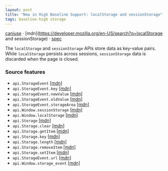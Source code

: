 ```yaml
---
layout: post
title: "New in High Baseline Support: localStorage and sessionStorage"
tags: baseline-high storage
---
```


[caniuse](https://caniuse.com/?search=localstorage) · [mdn](https://developer.mozilla.org/en-US/search?q=localStorage and sessionStorage) · [spec](https://storage.spec.whatwg.org/)

The `localStorage` and `sessionStorage` APIs store data as key-value pairs. While `localStorage` persists across sessions, `sessionStorage` data is discarded when the page is closed.

### Source features

- ``api.StorageEvent`` [[mdn]](https://developer.mozilla.org/en-US/search?q=api.StorageEvent)
- ``api.StorageEvent.key`` [[mdn]](https://developer.mozilla.org/en-US/search?q=api.StorageEvent.key)
- ``api.StorageEvent.newValue`` [[mdn]](https://developer.mozilla.org/en-US/search?q=api.StorageEvent.newValue)
- ``api.StorageEvent.oldValue`` [[mdn]](https://developer.mozilla.org/en-US/search?q=api.StorageEvent.oldValue)
- ``api.StorageEvent.storageArea`` [[mdn]](https://developer.mozilla.org/en-US/search?q=api.StorageEvent.storageArea)
- ``api.Window.sessionStorage`` [[mdn]](https://developer.mozilla.org/en-US/search?q=api.Window.sessionStorage)
- ``api.Window.localStorage`` [[mdn]](https://developer.mozilla.org/en-US/search?q=api.Window.localStorage)
- ``api.Storage`` [[mdn]](https://developer.mozilla.org/en-US/search?q=api.Storage)
- ``api.Storage.clear`` [[mdn]](https://developer.mozilla.org/en-US/search?q=api.Storage.clear)
- ``api.Storage.getItem`` [[mdn]](https://developer.mozilla.org/en-US/search?q=api.Storage.getItem)
- ``api.Storage.key`` [[mdn]](https://developer.mozilla.org/en-US/search?q=api.Storage.key)
- ``api.Storage.length`` [[mdn]](https://developer.mozilla.org/en-US/search?q=api.Storage.length)
- ``api.Storage.removeItem`` [[mdn]](https://developer.mozilla.org/en-US/search?q=api.Storage.removeItem)
- ``api.Storage.setItem`` [[mdn]](https://developer.mozilla.org/en-US/search?q=api.Storage.setItem)
- ``api.StorageEvent.url`` [[mdn]](https://developer.mozilla.org/en-US/search?q=api.StorageEvent.url)
- ``api.Window.storage_event`` [[mdn]](https://developer.mozilla.org/en-US/search?q=api.Window.storage_event)

